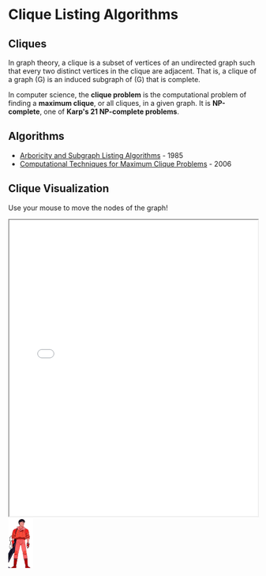 # Clique Listing Algorithms

## Cliques

In graph theory, a clique is a subset of vertices of an undirected graph such that every two distinct vertices in the clique are adjacent. That is, a clique of a graph \(G\) is an induced subgraph of \(G\) that is complete.

In computer science, the **clique problem** is the computational problem of finding a **maximum clique**, or all cliques, in a given graph. It is **NP-complete**, one of **Karp's 21 NP-complete problems**.

## Algorithms

-   [Arboricity and Subgraph Listing Algorithms](chiba.md) - 1985
-   [Computational Techniques for Maximum Clique Problems](tomita.md) - 2006

## Clique Visualization

Use your mouse to move the nodes of the graph!

<iframe src="./clique_animation.html" width="100%" height="600px"></iframe>

<img src="./graphs/akira.png" alt="Akira" width="50" height="100">
